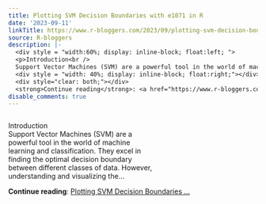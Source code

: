 ```yaml
---
title: Plotting SVM Decision Boundaries with e1071 in R
date: '2023-09-11'
linkTitle: https://www.r-bloggers.com/2023/09/plotting-svm-decision-boundaries-with-e1071-in-r/
source: R-bloggers
description: |-
  <div style = "width:60%; display: inline-block; float:left; ">
  <p>Introduction<br />
  Support Vector Machines (SVM) are a powerful tool in the world of machine learning and classification. They excel in finding the optimal decision boundary between different classes of data. However, understanding and visualizing the...</p></div>
  <div style = "width: 40%; display: inline-block; float:right;"></div>
  <div style="clear: both;"></div>
  <strong>Continue reading</strong>: <a href="https://www.r-bloggers.com/2023/09/plotting-svm-decision-boundaries-with-e1071-in-r/">Plotting SVM Decision Boundaries ...
disable_comments: true
---
```

<div style = "width:60%; display: inline-block; float:left; ">
<p>Introduction<br />
Support Vector Machines (SVM) are a powerful tool in the world of machine learning and classification. They excel in finding the optimal decision boundary between different classes of data. However, understanding and visualizing the...</p></div>
<div style = "width: 40%; display: inline-block; float:right;"></div>
<div style="clear: both;"></div>
<strong>Continue reading</strong>: <a href="https://www.r-bloggers.com/2023/09/plotting-svm-decision-boundaries-with-e1071-in-r/">Plotting SVM Decision Boundaries ...